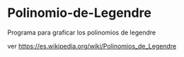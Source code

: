 # Polinomio-de-Legendre

Programa para graficar los polinomios de legendre

ver https://es.wikipedia.org/wiki/Polinomios_de_Legendre
